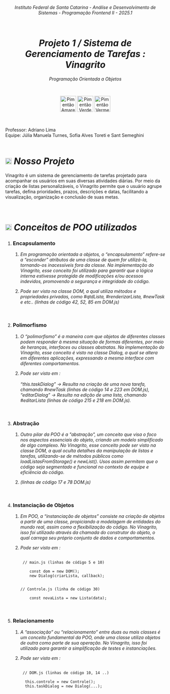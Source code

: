 *<p align="center"> Instituto Federal de Santa Catarina - Análise e Desenvolvimento de Sistemas - Programação Frontend II - 2025.1 </p>*
<br>

*<h1 align="center"> Projeto 1 / Sistema de Gerenciamento de Tarefas : Vinagrito </h1>*
*<p align="center"> Programação Orientada a Objetos </p>* <br>


<p align="center">
  <img src="https://github.com/user-attachments/assets/aa3529c1-91eb-47f1-84e3-88f1828684d6" alt="Pimentão Amarelo" width="50"/>
  <img src="https://github.com/user-attachments/assets/b5dd4b0d-3942-486b-bed6-ded741bd4dd5" alt="Pimentão Verde" width="50"/>
  <img src="https://github.com/user-attachments/assets/5403260a-067a-4f0e-9e5a-078f85de44db" alt="Pimentão Vermelho" width="50"/>
</p>



<br>

Professor: Adriano Lima  
Equipe: Júlia Manuela Turnes, Sofia Alves Toreti e Sant Semeghini
<br> 
<br>


# <img src="https://github.com/user-attachments/assets/eee58b89-455d-45ae-9d69-ccccccc4ab6c" alt="Podre Claro" width="20"/> *Nosso Projeto*
Vinagrito é um sistema de gerenciamento de tarefas projetado para acompanhar os usuários em suas diversas atividades diárias. Por meio da criação de listas personalizáveis, o Vinagrito permite que o usuário agrupe tarefas, defina prioridades, prazos, descrições e datas, facilitando a visualização, organização e conclusão de suas metas.

<br>

# <img src="https://github.com/user-attachments/assets/eee58b89-455d-45ae-9d69-ccccccc4ab6c" alt="Podre Claro" width="20"/> *Conceitos de POO utilizados*

  1. ### Encapsulamento
     1. *Em programação orientada a objetos, o “encapsulamento” refere-se a “esconder” atributos de uma classe de quem for utilizá-la, tornando-os inacessíveis fora da classe. Na implementação do Vinagrito, esse conceito foi utilizado para garantir que a lógica interna estivesse protegida de modificações e/ou acessos indevidos, promovendo a segurança e integridade do código.* <br>

     2. *Pode ser visto na classe DOM, a qual utiliza métodos e propriedades privadas, como #qtdLista, #renderizarLista, #newTask e etc.. (linhas de código 42, 52, 85 em DOM.js)*
<br>

  2. ### Polimorfismo
     1. *O “polimorfismo” é a maneira com que objetos de diferentes classes podem responder à mesma situação de formas diferentes, por meio de heranças, interfaces ou classes abstratas. Na implementação do Vinagrito, esse conceito é visto na classe Dialog, a qual se altera em diferentes aplicações, expressando a mesma interface com diferentes comportamentos.* <br>

     2. *Pode ser visto em : <br> <br> 
              “this.taskDialog” → Resulta na criação de uma nova tarefa, chamando #newTask (linhas de código 14 e 223 em DOM.js), <br>
              “editarDialog” → Resulta na edição de uma lista, chamando #editarLista (linhas de código 215 e 218 em DOM.js).*
<br>

  3. ### Abstração
     1. *Outro pilar da POO é a "abstração", um conceito que visa o foco nos aspectos essenciais do objeto, criando um modelo simplificado de algo complexo. No Vinagrito, esse conceito pode ser visto na classe DOM, a qual oculta detalhes da manipulação de listas e tarefas, utilizando-se de métodos públicos como loadListasFromStorage() e newList(). Usos assim permitem que o código seja segmentado e funcional no contexto de equipe e eficiência do código.* <br>

     2. *(linhas de código 17 e 78 DOM.js)*
<br>

  4. ### Instanciação de Objetos
     1. *Em POO, a “instanciação de objetos” consiste na criação de objetos a partir de uma classe, propiciando a modelagem de entidades do mundo real, assim como a flexibilização do código. No Vinagrito, isso foi utilizado através da chamada do construtor do objeto, o qual carrega seu próprio conjunto de dados e comportamentos.* <br>

     2. *Pode ser visto em :* <br><br>
        ```
         // main.js (linhas de código 5 e 10)

            const dom = new DOM();
            new Dialog(criarLista, callback);


        // Controle.js (linha de código 30)

            const novaLista = new Lista(data);
        
         ```
<br>

  5. ### Relacionamento
     1. *A “associação” ou “relacionamento” entre duas ou mais classes é um conceito fundamental da POO, onde uma classe utiliza objetos de outra como parte de sua operação. No Vinagrito, isso foi utilizado para garantir a simplificação de testes e instanciações.* <br>

     2. *Pode ser visto em :* <br><br>
        ```
         // DOM.js (linhas de código 10, 14 ..)

          this.controle = new Controle();
          this.taskDialog = new Dialog(...);
        
         ```
<br>
